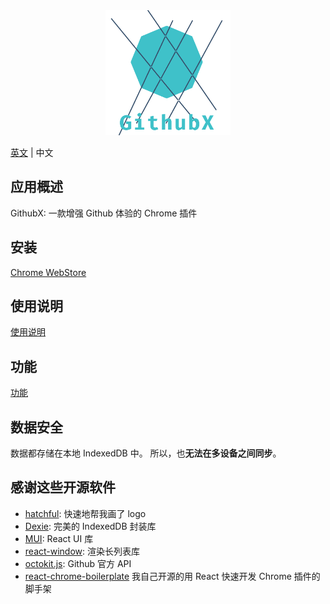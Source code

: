 <center>
<img src="./src/assets/logo.png" width="200" />
</center>

[英文](./README.md) | 中文

## 应用概述

GithubX: 一款增强 Github 体验的 Chrome 插件

## 安装

[Chrome WebStore](https://chrome.google.com/webstore/detail/githubx/nmcddfeclkbhehidjoadbmkaajoppapo)

## 使用说明

[使用说明](https://github.com/riskers/github-plus-extension/wiki/%E4%BD%BF%E7%94%A8%E8%AF%B4%E6%98%8E)

## 功能

[功能](https://github.com/riskers/github-plus-extension/wiki/%E5%8A%9F%E8%83%BD)

## 数据安全

数据都存储在本地 IndexedDB 中。
所以，也**无法在多设备之间同步**。

## 感谢这些开源软件

* [hatchful](https://hatchful.shopify.com/): 快速地帮我画了 logo
* [Dexie](https://dexie.org/): 完美的 IndexedDB 封装库
* [MUI](https://mui.com/): React UI 库
* [react-window](https://github.com/bvaughn/react-window): 渲染长列表库
* [octokit.js](https://github.com/octokit/octokit.js): Github 官方 API
* [react-chrome-boilerplate](https://github.com/riskers/react-chrome-boilerplate) 我自己开源的用 React 快速开发 Chrome 插件的脚手架
